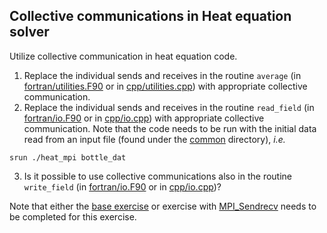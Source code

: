 ## Collective communications in Heat equation solver

Utilize collective communication in heat equation code.

1. Replace the individual sends and receives in the routine `average` (in [fortran/utilities.F90](fortran/utilities.F90) or in [cpp/utilities.cpp](cpp/utilities.cpp)) with appropriate collective
communication.
2. Replace the individual sends and receives in the routine `read_field` (in [fortran/io.F90](fortran/io.F90) or in [cpp/io.cpp](cpp/io.cpp)) with appropriate collective communication. Note that the code needs to be run with the initial data read from an input file (found under the [common](common) directory), *i.e.*
  ```
  srun ./heat_mpi bottle_dat
  ```

3. Is it possible to use collective communications also in the routine `write_field` (in [fortran/io.F90](fortran/io.F90) or in [cpp/io.cpp](cpp/io.cpp))?


Note that either the [base exercise](README.md) or exercise with [MPI_Sendrecv](READ_sendrecv.md)
needs to be completed for this exercise.

